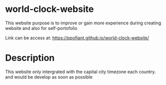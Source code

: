 # world-clock-website

This website purpose is to improve or gain more experience during creating website and also for self-portofolio

Link can be access at:
https://ppofiant.github.io/world-clock-website/

# Description
This website only intergrated with the capital city timezone each country.
and would be develop as soon as possible
